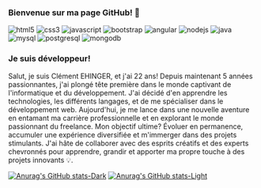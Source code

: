 ### Bienvenue sur ma page GitHub! 👋

![html5](https://github.com/user-attachments/assets/60cc7ef1-0730-4b40-b4f2-1d4eecebe08b) ![css3](https://github.com/user-attachments/assets/4a9e1c5f-afc6-43d1-8231-040d92bdaec8) ![javascript](https://github.com/user-attachments/assets/0946b28d-d7ed-409e-b8ed-6126d2cc2862) ![bootstrap](https://github.com/user-attachments/assets/6af9ff02-7911-4ade-93d5-3bed289e5832) ![angular](https://github.com/user-attachments/assets/3531840e-cddb-4405-95a0-6eb5f427a2a4) ![nodejs](https://github.com/user-attachments/assets/6371e0be-6bba-443f-9468-e52470c2964e) ![java](https://github.com/user-attachments/assets/404b7f15-4476-4644-89c2-cc816035adbd) ![mysql](https://github.com/user-attachments/assets/eb2d2c5d-62a9-4693-a993-a1821b2aa312) ![postgresql](https://github.com/user-attachments/assets/b1a36d7a-a6d7-4bba-9756-7e94ee325e50) ![mongodb](https://github.com/user-attachments/assets/1d682437-128b-4f87-b33b-a362d61de04a)












### Je suis développeur!

Salut, je suis Clément EHINGER, et j'ai 22 ans! 
Depuis maintenant 5 années passionnantes, j'ai plongé tête première dans le monde captivant de l'informatique et du développement. J'ai décidé d'en apprendre les technologies, les différents langages, et de me spécialiser dans le développement web.
Aujourd'hui, je me lance dans une nouvelle aventure en entamant ma carrière professionnelle et en explorant le monde passionnant du freelance. Mon objectif ultime? Évoluer en permanence, accumuler une expérience diversifiée et m'immerger dans des projets stimulants. J'ai hâte de collaborer avec des esprits créatifs et des experts chevronnés pour apprendre, grandir et apporter ma propre touche à des projets innovants 💡.

[![Anurag's GitHub stats-Dark](https://github-readme-stats.vercel.app/api?username=cehinger&show_icons=true&theme=dark#gh-dark-mode-only)](https://github.com/anuraghazra/github-readme-stats#gh-dark-mode-only)
[![Anurag's GitHub stats-Light](https://github-readme-stats.vercel.app/api?username=cehinger&show_icons=true&theme=default#gh-light-mode-only)](https://github.com/anuraghazra/github-readme-stats#gh-light-mode-only)


